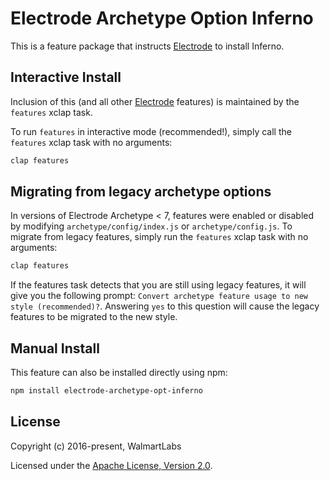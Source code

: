 # Electrode Archetype Option Inferno

This is a feature package that instructs [Electrode](https://github.com/electrode-io/electrode) to install Inferno.

## Interactive Install

Inclusion of this (and all other [Electrode](https://github.com/electrode-io/electrode) features) is maintained by the `features` xclap task.

To run `features` in interactive mode (recommended!), simply call the `features` xclap task with no arguments:

```sh
clap features
```

## Migrating from legacy archetype options

In versions of Electrode Archetype < 7, features were enabled or disabled by modifying `archetype/config/index.js` or `archetype/config.js`. To migrate from legacy features, simply run the `features` xclap task with no arguments:

```sh
clap features
```

If the features task detects that you are still using legacy features, it will give you the following prompt: `Convert archetype feature usage to new style (recommended)?`. Answering `yes` to this question will cause the legacy features to be migrated to the new style.

## Manual Install

This feature can also be installed directly using npm:

```sh
npm install electrode-archetype-opt-inferno
```

## License

Copyright (c) 2016-present, WalmartLabs

Licensed under the [Apache License, Version 2.0](https://www.apache.org/licenses/LICENSE-2.0).
